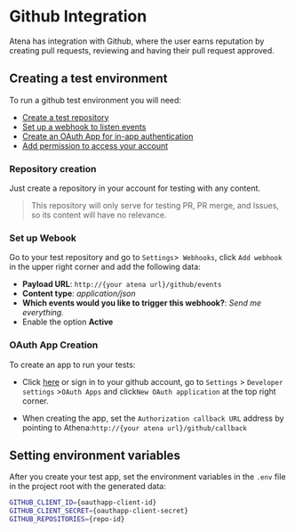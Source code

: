 # Github Integration

Atena has integration with Github, where the user earns reputation by creating pull requests, reviewing and having their pull request approved.

## Creating a test environment

To run a github test environment you will need:

- [Create a test repository](###criacao-de-repositorio)
- [Set up a webhook to listen events](#configuracao-de-webhook)
- [Create an OAuth App for in-app authentication](#criacao-de-oauth-app)
- [Add permission to access your account](#adicionar-permissao-para-o-app)

### Repository creation

Just create a repository in your account for testing with any content.

> This repository will only serve for testing PR, PR merge, and Issues, so its content will have no relevance.

### Set up Webook

Go to your test repository and go to `Settings`>` Webhooks`,  click `Add webhook` in the upper right corner and add the following data:

- **Payload URL**: `http://{your atena url}/github/events`
- **Content type**: *application/json*
- **Which events would you like to trigger this webhook?**: *Send me everything.*
- Enable the option **Active**

### OAuth App Creation

To create an app to run your tests:

- Click [here](https://github.com/settings/applications/new) or sign in to your github account, go to `Settings` > `Developer settings` >`OAuth Apps` and click`New OAuth application` at the top right corner.

- When creating the app, set the `Authorization callback URL` address by pointing to Athena:`http://{your atena url}/github/callback`

## Setting environment variables

After you create your test app, set the environment variables in the `.env` file in the project root with the generated data:

```sh
GITHUB_CLIENT_ID={oauthapp-client-id}
GITHUB_CLIENT_SECRET={oauthapp-client-secret}
GITHUB_REPOSITORIES={repo-id}
```

